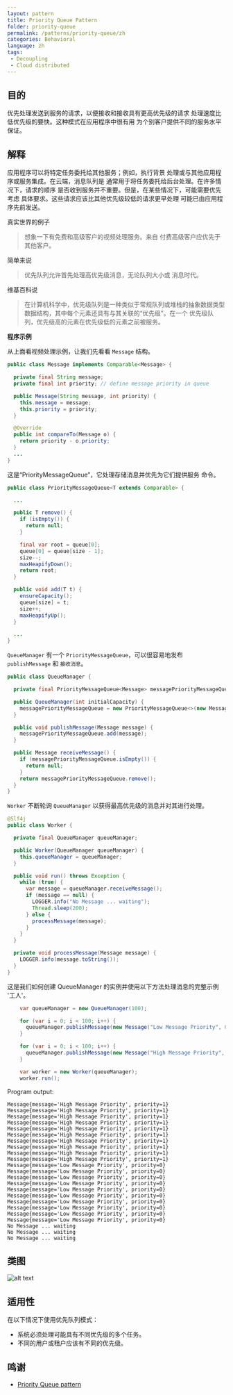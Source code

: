 ```yaml
---
layout: pattern
title: Priority Queue Pattern
folder: priority-queue
permalink: /patterns/priority-queue/zh
categories: Behavioral
language: zh
tags:
 - Decoupling
 - Cloud distributed
---
```


## 目的
优先处理发送到服务的请求，以便接收和接收具有更高优先级的请求
处理速度比低优先级的要快。这种模式在应用程序中很有用
为个别客户提供不同的服务水平保证。

## 解释

应用程序可以将特定任务委托给其他服务；例如，执行背景
处理或与其他应用程序或服务集成。在云端，消息队列是
通常用于将任务委托给后台处理。在许多情况下，请求的顺序
是否收到服务并不重要。但是，在某些情况下，可能需要优先考虑
具体要求。这些请求应该比其他优先级较低的请求更早处理
可能已由应用程序先前发送。

真实世界的例子

> 想象一下有免费和高级客户的视频处理服务。来自
> 付费高级客户应优先于其他客户。

简单来说

> 优先队列允许首先处理高优先级消息，无论队列大小或
> 消息时代。

维基百科说

> 在计算机科学中，优先级队列是一种类似于常规队列或堆栈的抽象数据类型
> 数据结构，其中每个元素还具有与其关联的“优先级”。在一个
> 优先级队列，优先级高的元素在优先级低的元素之前被服务。

**程序示例**

从上面看视频处理示例，让我们先看看 `Message` 结构。
```java
public class Message implements Comparable<Message> {

  private final String message;
  private final int priority; // define message priority in queue

  public Message(String message, int priority) {
    this.message = message;
    this.priority = priority;
  }

  @Override
  public int compareTo(Message o) {
    return priority - o.priority;
  }
  ...
}
```
这是“PriorityMessageQueue”，它处理存储消息并优先为它们提供服务
命令。

```java
public class PriorityMessageQueue<T extends Comparable> {

  ...

  public T remove() {
    if (isEmpty()) {
      return null;
    }

    final var root = queue[0];
    queue[0] = queue[size - 1];
    size--;
    maxHeapifyDown();
    return root;
  }

  public void add(T t) {
    ensureCapacity();
    queue[size] = t;
    size++;
    maxHeapifyUp();
  }

  ...
}
```

`QueueManager` 有一个 `PriorityMessageQueue`，可以很容易地发布 `publishMessage` 和
`接收消息`。

```java
public class QueueManager {

  private final PriorityMessageQueue<Message> messagePriorityMessageQueue;

  public QueueManager(int initialCapacity) {
    messagePriorityMessageQueue = new PriorityMessageQueue<>(new Message[initialCapacity]);
  }

  public void publishMessage(Message message) {
    messagePriorityMessageQueue.add(message);
  }

  public Message receiveMessage() {
    if (messagePriorityMessageQueue.isEmpty()) {
      return null;
    }
    return messagePriorityMessageQueue.remove();
  }
}
```
`Worker` 不断轮询 `QueueManager` 以获得最高优先级的消息并对其进行处理。

```java
@Slf4j
public class Worker {

  private final QueueManager queueManager;

  public Worker(QueueManager queueManager) {
    this.queueManager = queueManager;
  }

  public void run() throws Exception {
    while (true) {
      var message = queueManager.receiveMessage();
      if (message == null) {
        LOGGER.info("No Message ... waiting");
        Thread.sleep(200);
      } else {
        processMessage(message);
      }
    }
  }

  private void processMessage(Message message) {
    LOGGER.info(message.toString());
  }
}
```

这是我们如何创建 QueueManager 的实例并使用以下方法处理消息的完整示例
'工人'。

```java
    var queueManager = new QueueManager(100);

    for (var i = 0; i < 100; i++) {
      queueManager.publishMessage(new Message("Low Message Priority", 0));
    }

    for (var i = 0; i < 100; i++) {
      queueManager.publishMessage(new Message("High Message Priority", 1));
    }

    var worker = new Worker(queueManager);
    worker.run();
```

Program output:

```
Message{message='High Message Priority', priority=1}
Message{message='High Message Priority', priority=1}
Message{message='High Message Priority', priority=1}
Message{message='High Message Priority', priority=1}
Message{message='High Message Priority', priority=1}
Message{message='High Message Priority', priority=1}
Message{message='High Message Priority', priority=1}
Message{message='High Message Priority', priority=1}
Message{message='High Message Priority', priority=1}
Message{message='High Message Priority', priority=1}
Message{message='Low Message Priority', priority=0}
Message{message='Low Message Priority', priority=0}
Message{message='Low Message Priority', priority=0}
Message{message='Low Message Priority', priority=0}
Message{message='Low Message Priority', priority=0}
Message{message='Low Message Priority', priority=0}
Message{message='Low Message Priority', priority=0}
Message{message='Low Message Priority', priority=0}
Message{message='Low Message Priority', priority=0}
Message{message='Low Message Priority', priority=0}
No Message ... waiting
No Message ... waiting
No Message ... waiting
```


## 类图

![alt text](./etc/priority-queue.urm.png "Priority Queue pattern class diagram")

## 适用性
在以下情况下使用优先队列模式：

* 系统必须处理可能具有不同优先级的多个任务。
* 不同的用户或租户应该有不同的优先级。

## 鸣谢

* [Priority Queue pattern](https://docs.microsoft.com/en-us/azure/architecture/patterns/priority-queue)
